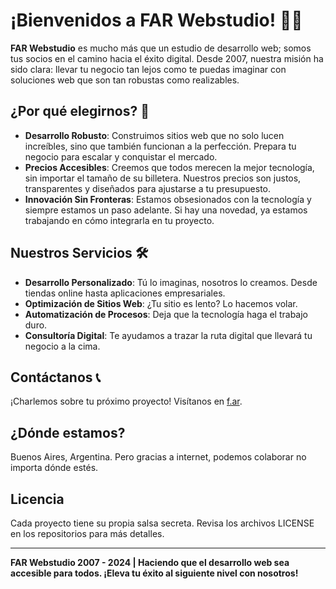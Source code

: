 # ¡Bienvenidos a FAR Webstudio! 👋🚀

**FAR Webstudio** es mucho más que un estudio de desarrollo web; somos tus socios en el camino hacia el éxito digital. Desde 2007, nuestra misión ha sido clara: llevar tu negocio tan lejos como te puedas imaginar con soluciones web que son tan robustas como realizables.

## ¿Por qué elegirnos? 🤔

- **Desarrollo Robusto**: Construimos sitios web que no solo lucen increíbles, sino que también funcionan a la perfección. Prepara tu negocio para escalar y conquistar el mercado.
- **Precios Accesibles**: Creemos que todos merecen la mejor tecnología, sin importar el tamaño de su billetera. Nuestros precios son justos, transparentes y diseñados para ajustarse a tu presupuesto.
- **Innovación Sin Fronteras**: Estamos obsesionados con la tecnología y siempre estamos un paso adelante. Si hay una novedad, ya estamos trabajando en cómo integrarla en tu proyecto.

## Nuestros Servicios 🛠️

- **Desarrollo Personalizado**: Tú lo imaginas, nosotros lo creamos. Desde tiendas online hasta aplicaciones empresariales.
- **Optimización de Sitios Web**: ¿Tu sitio es lento? Lo hacemos volar.
- **Automatización de Procesos**: Deja que la tecnología haga el trabajo duro.
- **Consultoría Digital**: Te ayudamos a trazar la ruta digital que llevará tu negocio a la cima.

## Contáctanos 📞

¡Charlemos sobre tu próximo proyecto! Visítanos en [f.ar](https://f.ar).

## ¿Dónde estamos?

Buenos Aires, Argentina. Pero gracias a internet, podemos colaborar no importa dónde estés.

## Licencia

Cada proyecto tiene su propia salsa secreta. Revisa los archivos LICENSE en los repositorios para más detalles.

---

**FAR Webstudio 2007 - 2024 | Haciendo que el desarrollo web sea accesible para todos. ¡Eleva tu éxito al siguiente nivel con nosotros!**
